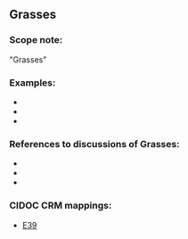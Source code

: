 
## Grasses 

###  Scope note: 
"Grasses" 

### Examples: 

* 
* 
* 

### References to discussions of Grasses:

* 

* 

* 

### CIDOC CRM mappings: 

* [E39](http://www.cidoc-crm.org/Entity/e39-actor/version-6.1)



